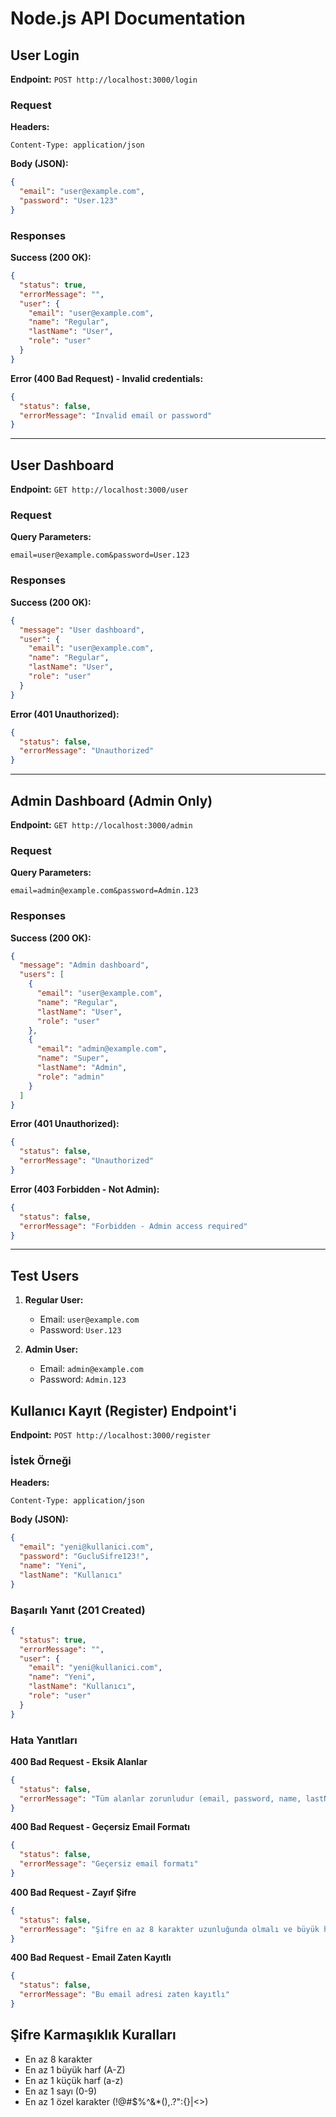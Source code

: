 # Node.js API Documentation

## User Login

**Endpoint:** `POST http://localhost:3000/login`

### Request
**Headers:**
```
Content-Type: application/json
```

**Body (JSON):**
```json
{
  "email": "user@example.com",
  "password": "User.123"
}
```

### Responses
**Success (200 OK):**
```json
{
  "status": true,
  "errorMessage": "",
  "user": {
    "email": "user@example.com",
    "name": "Regular",
    "lastName": "User",
    "role": "user"
  }
}
```

**Error (400 Bad Request) - Invalid credentials:**
```json
{
  "status": false,
  "errorMessage": "Invalid email or password"
}
```

---

## User Dashboard

**Endpoint:** `GET http://localhost:3000/user`

### Request
**Query Parameters:**
```
email=user@example.com&password=User.123
```

### Responses
**Success (200 OK):**
```json
{
  "message": "User dashboard",
  "user": {
    "email": "user@example.com",
    "name": "Regular",
    "lastName": "User",
    "role": "user"
  }
}
```

**Error (401 Unauthorized):**
```json
{
  "status": false,
  "errorMessage": "Unauthorized"
}
```

---

## Admin Dashboard (Admin Only)

**Endpoint:** `GET http://localhost:3000/admin`

### Request
**Query Parameters:**
```
email=admin@example.com&password=Admin.123
```

### Responses
**Success (200 OK):**
```json
{
  "message": "Admin dashboard",
  "users": [
    {
      "email": "user@example.com",
      "name": "Regular",
      "lastName": "User",
      "role": "user"
    },
    {
      "email": "admin@example.com",
      "name": "Super",
      "lastName": "Admin",
      "role": "admin"
    }
  ]
}
```

**Error (401 Unauthorized):**
```json
{
  "status": false,
  "errorMessage": "Unauthorized"
}
```

**Error (403 Forbidden - Not Admin):**
```json
{
  "status": false,
  "errorMessage": "Forbidden - Admin access required"
}
```

---

## Test Users

1. **Regular User:**
   - Email: `user@example.com`
   - Password: `User.123`

2. **Admin User:**
   - Email: `admin@example.com`
   - Password: `Admin.123`

## Kullanıcı Kayıt (Register) Endpoint'i

**Endpoint:** `POST http://localhost:3000/register`

### İstek Örneği
**Headers:**
```
Content-Type: application/json
```

**Body (JSON):**
```json
{
  "email": "yeni@kullanici.com",
  "password": "GucluSifre123!",
  "name": "Yeni",
  "lastName": "Kullanıcı"
}
```

### Başarılı Yanıt (201 Created)
```json
{
  "status": true,
  "errorMessage": "",
  "user": {
    "email": "yeni@kullanici.com",
    "name": "Yeni",
    "lastName": "Kullanıcı",
    "role": "user"
  }
}
```

### Hata Yanıtları

**400 Bad Request - Eksik Alanlar**
```json
{
  "status": false,
  "errorMessage": "Tüm alanlar zorunludur (email, password, name, lastName)"
}
```

**400 Bad Request - Geçersiz Email Formatı**
```json
{
  "status": false,
  "errorMessage": "Geçersiz email formatı"
}
```

**400 Bad Request - Zayıf Şifre**
```json
{
  "status": false,
  "errorMessage": "Şifre en az 8 karakter uzunluğunda olmalı ve büyük harf, küçük harf, sayı ve özel karakter içermelidir"
}
```

**400 Bad Request - Email Zaten Kayıtlı**
```json
{
  "status": false,
  "errorMessage": "Bu email adresi zaten kayıtlı"
}
```

## Şifre Karmaşıklık Kuralları

- En az 8 karakter
- En az 1 büyük harf (A-Z)
- En az 1 küçük harf (a-z)
- En az 1 sayı (0-9)
- En az 1 özel karakter (!@#$%^&*(),.?":{}|<>)
